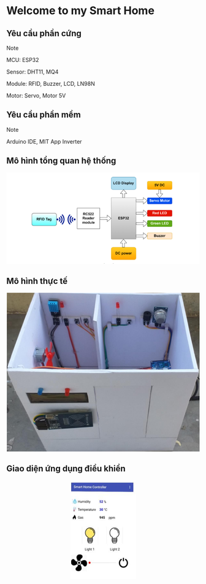# <h1> Welcome to my Smart Home </h1>

## Yêu cầu phần cứng
> [!NOTE]
> MCU: ESP32
> 
> Sensor: DHT11, MQ4
> 
> Module: RFID, Buzzer, LCD, LN98N
> 
> Motor: Servo, Motor 5V

## Yêu cầu phần mềm
> [!NOTE]
> Arduino IDE, MIT App Inverter

## Mô hình tổng quan hệ thống
<img src="./image/sdk.png" alt="Alt text" title="Optional title">

## Mô hình thực tế
<img src="./image/thuc_te.png" alt="Alt text" title="Ảnh thực tế">

## Giao diện ứng dụng điều khiển
<img src="./image/app.png" alt="Alt text" style = "display: block; margin-left: auto; margin-right: auto" title="Ứng dụng điều khiển">